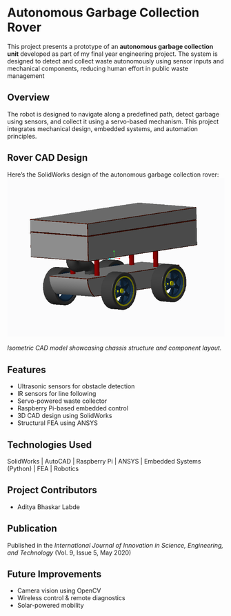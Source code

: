 # Autonomous Garbage Collection Rover
This project presents a prototype of an **autonomous garbage collection unit** developed as part of my final year engineering project.
The system is designed to detect and collect waste autonomously using sensor inputs and mechanical components, reducing human effort in public waste management
## Overview
The robot is designed to navigate along a predefined path, detect garbage using sensors, and collect it using a servo-based mechanism. This project integrates mechanical design, embedded systems, and automation principles.

## Rover CAD Design

Here’s the SolidWorks design of the autonomous garbage collection rover:
![Rover ISO View](https://github.com/aditya-mechrobot/Autonomous-Garbage-Collection-Rover/blob/main/iso.PNG?raw=true)

*Isometric CAD model showcasing chassis structure and component layout.*

## Features
- Ultrasonic sensors for obstacle detection  
- IR sensors for line following  
- Servo-powered waste collector  
- Raspberry Pi-based embedded control  
- 3D CAD design using SolidWorks  
- Structural FEA using ANSYS  

## Technologies Used
SolidWorks | AutoCAD | Raspberry Pi | ANSYS | Embedded Systems (Python) | FEA | Robotics

## Project Contributors
- Aditya Bhaskar Labde

## Publication
Published in the *International Journal of Innovation in Science, Engineering, and Technology* (Vol. 9, Issue 5, May 2020)

## Future Improvements
- Camera vision using OpenCV  
- Wireless control & remote diagnostics  
- Solar-powered mobility
